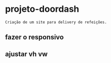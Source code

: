 # projeto-doordash

```
Criação de um site para delivery de refeições.
```
## fazer o responsivo
## ajustar vh vw
